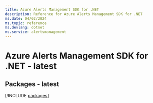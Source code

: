 ```yaml
---
title: Azure Alerts Management SDK for .NET
description: Reference for Azure Alerts Management SDK for .NET
ms.date: 04/02/2024
ms.topic: reference
ms.devlang: dotnet
ms.service: alertsmanagement
---
```

# Azure Alerts Management SDK for .NET - latest
## Packages - latest
[!INCLUDE [packages](alerts-management-index.md)]